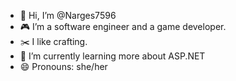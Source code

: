 - 👋 Hi, I’m @Narges7596
- 🎮 I’m a software engineer and a game developer. 
- ✂️ I like crafting.
- 🌱 I’m currently learning more about ASP.NET
- 😄 Pronouns: she/her

<!---
Narges7596/Narges7596 is a ✨ special ✨ repository because its `README.md` (this file) appears on your GitHub profile.
You can click the Preview link to take a look at your changes.
--->
